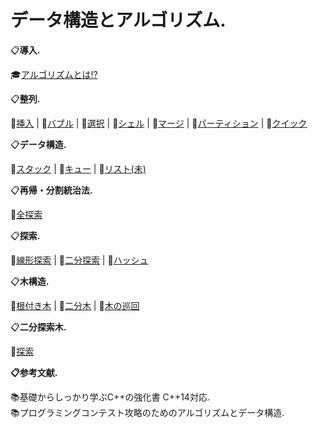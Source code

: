 
# データ構造とアルゴリズム.

:clipboard:**導入.**

:mortar_board:[アルゴリズムとは!?](/intro/)

:clipboard:**整列.**  

:closed_book:[挿入](/insertsort/) | 
:closed_book:[バブル](/bubblesort/) | 
:closed_book:[選択](/selectsort/) | 
:closed_book:[シェル](/shellsort/) | 
:closed_book:[マージ](/mergesort/) | 
:closed_book:[パーティション](/partition/) | 
:closed_book:[クイック](/quicksort/)  

:clipboard:**データ構造.**

:orange_book:[スタック](/stack/) | 
:orange_book:[キュー](/queue/) | 
:orange_book:[リスト(未)]()

:clipboard:**再帰・分割統治法.**

:ledger:[全探索](/allsearch/)  

:clipboard:**探索.**

:blue_book:[線形探索](/linearsearch/) | 
:blue_book:[二分探索](/splitsearch/) | 
:blue_book:[ハッシュ](/hash/)

:clipboard:**木構造.**

:green_book:[根付き木](/roottree/) | 
:green_book:[二分木](/binarytree/) | 
:green_book:[木の巡回](/patroltree/)

:clipboard:**二分探索木.**
 
:notebook:[探索](/binarysearch/)  

**:clipboard:参考文献.**

:books:基礎からしっかり学ぶC++の強化書 C++14対応.  
:books:プログラミングコンテスト攻略のためのアルゴリズムとデータ構造.  